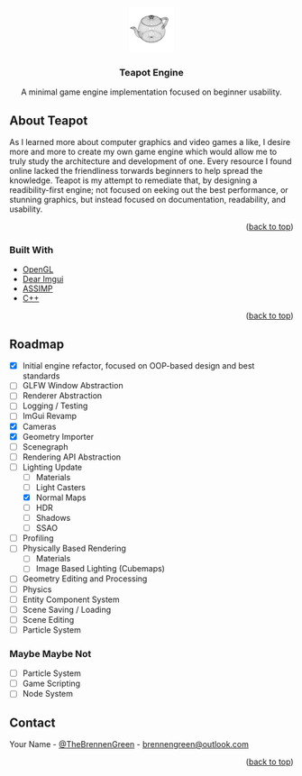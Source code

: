 <div id="top"></div>
<!-- PROJECT LOGO -->
<br />
<div align="center">
  <a href="https://github.com/othneildrew/Best-README-Template">
    <img src="Media/tp.png" alt="Logo" width="80" height="80">
  </a>

  <h3 align="center">Teapot Engine</h3>

  <p align="center">
    A minimal game engine implementation focused on beginner usability.
    <br />
  </p>
</div>



<!-- ABOUT THE PROJECT -->
## About Teapot

As I learned more about computer graphics and video games a like, I desire more and more to create my own game engine which would allow me to truly study the architecture and development of one. Every resource I found online lacked the friendliness torwards beginners to help spread the knowledge. Teapot is my attempt to remediate that, by designing a readibility-first engine; not focused on eeking out the best performance, or stunning graphics, but instead focused on documentation, readability, and usability.

<p align="right">(<a href="#top">back to top</a>)</p>



### Built With

* [OpenGL](https://www.opengl.org//)
* [Dear Imgui](https://github.com/ocornut/imgui)
* [ASSIMP](https://www.assimp.org/)
* [C++](https://www.cplusplus.com/)

<p align="right">(<a href="#top">back to top</a>)</p>

<!-- ROADMAP -->
## Roadmap

- [x] Initial engine refactor, focused on OOP-based design and best standards
- [ ] GLFW Window Abstraction
- [ ] Renderer Abstraction
- [ ] Logging / Testing
- [ ] ImGui Revamp
- [x] Cameras
- [x] Geometry Importer
- [ ] Scenegraph
- [ ] Rendering API Abstraction
- [ ] Lighting Update
  - [ ] Materials
  - [ ] Light Casters
  - [x] Normal Maps
  - [ ] HDR
  - [ ] Shadows
  - [ ] SSAO
- [ ] Profiling
- [ ] Physically Based Rendering
  - [ ] Materials
  - [ ] Image Based Lighting (Cubemaps)
- [ ] Geometry Editing and Processing
- [ ] Physics
- [ ] Entity Component System
- [ ] Scene Saving / Loading
- [ ] Scene Editing
- [ ] Particle System
  
### Maybe Maybe Not
- [ ] Particle System
- [ ] Game Scripting
- [ ] Node System

<!-- CONTACT -->
## Contact

Your Name - [@TheBrennenGreen](https://twitter.com/your_username) - brennengreen@outlook.com

<p align="right">(<a href="#top">back to top</a>)</p>
